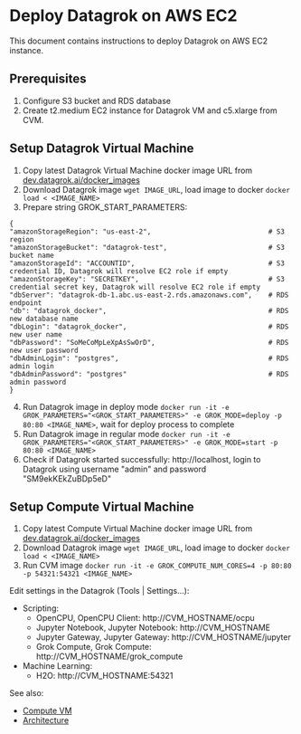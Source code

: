 <!-- TITLE: Deploy Datagrok on AWS EC2 -->
<!-- SUBTITLE: -->

# Deploy Datagrok on AWS EC2

This document contains instructions to deploy Datagrok on AWS EC2 instance.

## Prerequisites

1. Configure S3 bucket and RDS database
2. Create t2.medium EC2 instance for Datagrok VM and c5.xlarge from CVM.

## Setup Datagrok Virtual Machine

1. Copy latest Datagrok Virtual Machine docker image URL from [dev.datagrok.ai/docker_images](https://dev.datagrok.ai/docker_images)
2. Download Datagrok image `wget IMAGE_URL`, load image to docker `docker load < <IMAGE_NAME>`
3. Prepare string GROK_START_PARAMETERS:
 ```
{
"amazonStorageRegion": "us-east-2",                             # S3 region
"amazonStorageBucket": "datagrok-test",                         # S3 bucket name
"amazonStorageId": "ACCOUNTID",                                 # S3 credential ID, Datagrok will resolve EC2 role if empty
"amazonStorageKey": "SECRETKEY",                                # S3 credential secret key, Datagrok will resolve EC2 role if empty
"dbServer": "datagrok-db-1.abc.us-east-2.rds.amazonaws.com",    # RDS endpoint
"db": "datagrok_docker",                                        # RDS new database name
"dbLogin": "datagrok_docker",                                   # RDS new user name
"dbPassword": "SoMeCoMpLeXpAsSwOrD",                            # RDS new user password
"dbAdminLogin": "postgres",                                     # RDS admin login
"dbAdminPassword": "postgres"                                   # RDS admin password
}
```
4. Run Datagrok image in deploy mode
`docker run -it -e GROK_PARAMETERS="<GROK_START_PARAMETERS>" -e GROK_MODE=deploy -p 80:80 <IMAGE_NAME>`, wait for deploy process to complete
5. Run Datagrok image in regular mode
`docker run -it -e GROK_PARAMETERS="<GROK_START_PARAMETERS>" -e GROK_MODE=start -p 80:80 <IMAGE_NAME>`
6. Check if Datagrok started successfully: http://localhost, login to Datagrok using username "admin" and password "SM9ekKEkZuBDp5eD"

## Setup Compute Virtual Machine

1. Copy latest Compute Virtual Machine docker image URL from [dev.datagrok.ai/docker_images](https://dev.datagrok.ai/docker_images)
2. Download Datagrok image `wget IMAGE_URL`, load image to docker `docker load < <IMAGE_NAME>`
3. Run CVM image `docker run -it -e GROK_COMPUTE_NUM_CORES=4 -p 80:80 -p 54321:54321 <IMAGE_NAME>`

Edit settings in the Datagrok (Tools | Settings...):
* Scripting:
    * OpenCPU, OpenCPU Client: http://CVM_HOSTNAME/ocpu
    * Jupyter Notebook, Jupyter Notebook: http://CVM_HOSTNAME
    * Jupyter Gateway, Jupyter Gateway: http://CVM_HOSTNAME/jupyter
    * Grok Compute, Grok Compute: http://CVM_HOSTNAME/grok_compute
* Machine Learning:
    * H2O: http://CVM_HOSTNAME:54321

See also:
* [Compute VM](../../compute/compute-vm.md)
* [Architecture](architecture.md#application)
